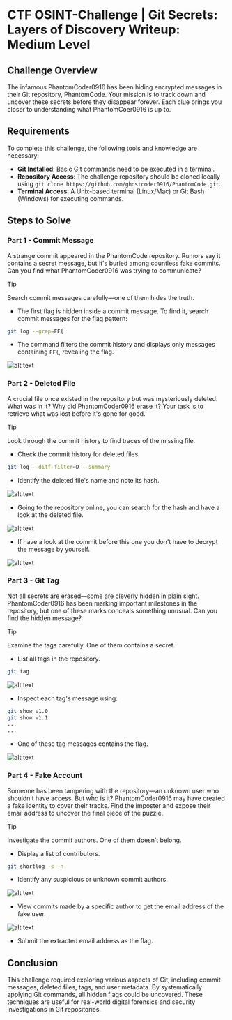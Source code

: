 # CTF OSINT-Challenge | Git Secrets: Layers of Discovery Writeup: Medium Level

## Challenge Overview

The infamous PhantomCoder0916 has been hiding encrypted messages in their Git repository, PhantomCode. Your mission is to track down and uncover these secrets before they disappear forever. Each clue brings you closer to understanding what PhantomCoer0916 is up to.

## Requirements

To complete this challenge, the following tools and knowledge are necessary:

- **Git Installed**: Basic Git commands need to be executed in a terminal.
- **Repository Access**: The challenge repository should be cloned locally using `git clone https://github.com/ghostcoder0916/PhantomCode.git`.
- **Terminal Access**: A Unix-based terminal (Linux/Mac) or Git Bash (Windows) for executing commands.

## Steps to Solve

### Part 1 - Commit Message

A strange commit appeared in the PhantomCode repository. Rumors say it contains a secret message, but it's buried among countless fake commits. Can you find what PhantomCoder0916 was trying to communicate?

> [!TIP]
> Search commit messages carefully—one of them hides the truth.

- The first flag is hidden inside a commit message. To find it, search commit messages for the flag pattern:

```bash
git log --grep=FF{
```
- The command filters the commit history and displays only messages containing `FF{`, revealing the flag.

![alt text](media/commit-message.png)

### Part 2 - Deleted File

A crucial file once existed in the repository but was mysteriously deleted. What was in it? Why did PhantomCoder0916 erase it? Your task is to retrieve what was lost before it's gone for good.

> [!TIP]
> Look through the commit history to find traces of the missing file.

- Check the commit history for deleted files.
```bash
git log --diff-filter=D --summary
```
- Identify the deleted file's name and note its hash.

![alt text](media/deleted-files.png)

- Going to the repository online, you can search for the hash and have a look at the deleted file.

![alt text](media/deleted-files2.png)

- If have a look at the commit before this one you don't have to decrypt the message by yourself.

![alt text](media/deleted-files3.png)

### Part 3 - Git Tag

Not all secrets are erased—some are cleverly hidden in plain sight. PhantomCoder0916 has been marking important milestones in the repository, but one of these marks conceals something unusual. Can you find the hidden message?

> [!TIP]
> Examine the tags carefully. One of them contains a secret.

- List all tags in the repository. 
```bash
git tag
```

![alt text](media/git-tag.png)

- Inspect each tag's message using:
```bash
git show v1.0
git show v1.1
...
...
```
- One of these tag messages contains the flag.

![alt text](media/git-tag2.png)

### Part 4 - Fake Account

Someone has been tampering with the repository—an unknown user who shouldn’t have access. But who is it? PhantomCoder0916 may have created a fake identity to cover their tracks. Find the imposter and expose their email address to uncover the final piece of the puzzle.

> [!TIP]
> Investigate the commit authors. One of them doesn’t belong.

- Display a list of contributors.
```bash
git shortlog -s -n
```
- Identify any suspicious or unknown commit authors.

![alt text](media/fake-account.png)

- View commits made by a specific author to get the email address of the fake user.

![alt text](media/fake-account2.png)

- Submit the extracted email address as the flag.

## Conclusion

This challenge required exploring various aspects of Git, including commit messages, deleted files, tags, and user metadata. By systematically applying Git commands, all hidden flags could be uncovered. These techniques are useful for real-world digital forensics and security investigations in Git repositories.